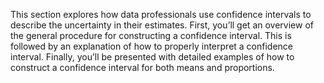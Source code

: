 
This section explores how data professionals use confidence intervals to describe the uncertainty in their estimates. First, you’ll get an overview of the general procedure for constructing a confidence interval. This is followed by an explanation of how to properly interpret a confidence interval. Finally, you’ll be presented with detailed examples of how to construct a confidence interval for both means and proportions. 

